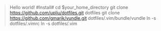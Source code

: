 >Hello world!
>#Install#
>cd $your_home_directory
>git clone https://github.com/upliu/dotfiles.git dotfiles
>git clone https://github.com/gmarik/vundle.git dotfiles/.vim/bundle/vundle
>ln -s dotfiles/.vimrc
>ln -s dotfiles/.vim
